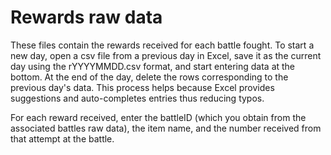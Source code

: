# Rewards raw data

These files contain the rewards received for each battle fought. To start a new
day, open a csv file from a previous day in Excel, save it as the current day 
using the rYYYYMMDD.csv format, and start entering data at the bottom. 
At the end of the day, delete the rows corresponding to the previous day's data.
This process helps because Excel provides suggestions and auto-completes entries
thus reducing typos.

For each reward received, enter the battleID (which you obtain from the 
associated battles raw data), the item name, and the number received from that
attempt at the battle.
